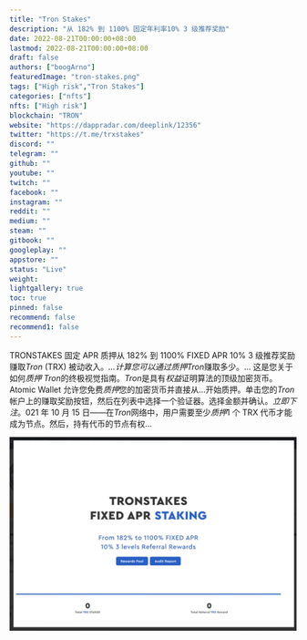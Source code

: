 ```yaml
---
title: "Tron Stakes"
description: "从 182% 到 1100% 固定年利率10% 3 级推荐奖励"
date: 2022-08-21T00:00:00+08:00
lastmod: 2022-08-21T00:00:00+08:00
draft: false
authors: ["boogArno"]
featuredImage: "tron-stakes.png"
tags: ["High risk","Tron Stakes"]
categories: ["nfts"]
nfts: ["High risk"]
blockchain: "TRON"
website: "https://dappradar.com/deeplink/12356"
twitter: "https://t.me/trxstakes"
discord: ""
telegram: ""
github: ""
youtube: ""
twitch: ""
facebook: ""
instagram: ""
reddit: ""
medium: ""
steam: ""
gitbook: ""
googleplay: ""
appstore: ""
status: "Live"
weight: 
lightgallery: true
toc: true
pinned: false
recommend: false
recommend1: false
---
```

TRONSTAKES 固定 APR 质押从 182% 到 1100% FIXED APR 10% 3 级推荐奖励赚取*Tron* (TRX) 被动收入。*...计算您可以通过质押Tron*赚取多少。... 这是您关于如何*质押 Tron*的终极视觉指南。*Tron*是具有*权益*证明算法的顶级加密货币。Atomic Wallet 允许您免费*质押*您的加密货币并直接从...开始质押。单击您的*Tron*帐户上的赚取奖励按钮，然后在列表中选择一个验证器。选择金额并确认。*立即下注*。021 年 10 月 15 日——在*Tron*网络中，用户需要至少*质押*1 个 TRX 代币才能成为节点。然后，持有代币的节点有权...

![1](1.jpg)